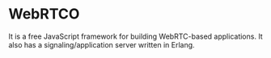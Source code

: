 # WebRTCO
It is a free JavaScript framework for building WebRTC-based applications. It also has a signaling/application server written in Erlang.

